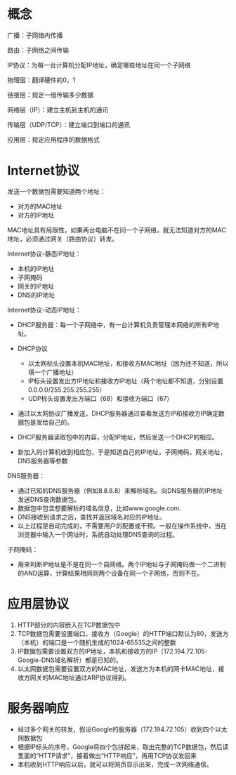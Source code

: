 # 概念

广播：子网络内传播

路由：子网络之间传输

IP协议：为每一台计算机分配IP地址，确定哪些地址在同一个子网络

物理层：翻译硬件的0，1

链接层：规定一组传输多少数据

网络层（IP）：建立主机到主机的通讯

传输层（UDP/TCP）：建立端口到端口的通讯

应用层：规定应用程序的数据格式


# Internet协议

发送一个数据包需要知道两个地址：

* 对方的MAC地址
* 对方的IP地址

MAC地址具有局限性，如果两台电脑不在同一个子网络，就无法知道对方的MAC地址，必须通过网关（路由协议）转发。

Internet协议-静态IP地址：

* 本机的IP地址
* 子网掩码
* 网关的IP地址
* DNS的IP地址

Internet协议-动态IP地址：

* DHCP服务器：每一个子网络中，有一台计算机负责管理本网络的所有IP地址。
* DHCP协议

  * 以太网标头设置本机MAC地址，和接收方MAC地址（因为还不知道，所以填一个广播地址）
  * IP标头设置发出方IP地址和接收方IP地址（两个地址都不知道，分别设置0.0.0.0/255.255.255.255）
  * UDP标头设置发出方端口（68）和接收方端口（67）
* 通过以太网协议广播发送，DHCP服务器通过查看发送方IP和接收方IP确定数据包是发给自己的。
* DHCP服务器读取包中的内容，分配IP地址，然后发送一个DHCP的相应。
* 新加入的计算机收到相应包，于是知道自己的IP地址，子网掩码，网关地址，DNS服务器等参数

DNS服务器：

* 通过已知的DNS服务器（例如8.8.8.8）来解析域名。向DNS服务器的IP地址发送DNS查询数据包。
* 数据包中包含想要解析的域名信息，比如www.google.com.
* DNS接收到请求之后，查找并返回域名对应的IP地址。
* 以上过程是自动完成的，不需要用户的配置或干预。一般在操作系统中，当在浏览器中输入一个网址时，系统自动处理DNS查询的过程。

子网掩码：

* 用来判断IP地址是不是在同一个自网络。两个IP地址与子网掩码做一个二进制的AND运算，计算结果相同则两个设备在同一个子网络，否则不在。


# 应用层协议

1. HTTP部分的内容嵌入在TCP数据包中
2. TCP数据包需要设置端口，接收方（Google）的HTTP端口默认为80，发送方（本机）的端口是一个随机生成的1024-65535之间的整数
3. IP数据包需要设置双方的IP地址，本机和接收方的IP（172.194.72.105-Google-DNS域名解析）都是已知的。
4. 以太网数据包需要设置双方的MAC地址，发送方为本机的网卡MAC地址，接收方网关的MAC地址通过ARP协议得到。

# 服务器响应

* 经过多个网关的转发，假设Google的服务器（172.194.72.105）收到四个以太网数据包
* 根据IP标头的序号，Google将四个包拼起来，取出完整的TCP数据包，然后读里面的“HTTP请求”，接着做出“HTTP响应”，再用TCP协议发回来
* 本机收到HTTP响应以后，就可以将网页显示出来，完成一次网络通信。
